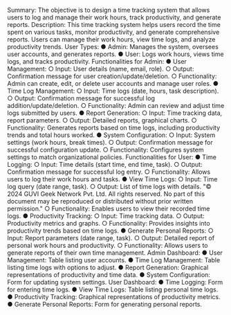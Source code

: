 Summary: The objective is to design a time tracking system that allows users to log and manage their work hours, track productivity, and generate reports.
Description: This time tracking system helps users record the time spent on various tasks, monitor productivity, and generate comprehensive reports. Users can manage their work hours, view time logs, and analyze productivity trends.
User Types:
● Admin: Manages the system, oversees user accounts, and generates reports.
● User: Logs work hours, views time logs, and tracks productivity.
Functionalities for Admin:
● User Management:
○ Input: User details (name, email, role).
○ Output: Confirmation message for user creation/update/deletion.
○ Functionality: Admin can create, edit, or delete user accounts and manage user roles.
● Time Log Management:
○ Input: Time logs (date, hours, task description).
○ Output: Confirmation message for successful log addition/update/deletion.
○ Functionality: Admin can review and adjust time logs submitted by users.
● Report Generation:
○ Input: Time tracking data, report parameters.
○ Output: Detailed reports, graphical charts.
○ Functionality: Generates reports based on time logs, including productivity trends and total hours worked.
● System Configuration:
○ Input: System settings (work hours, break times).
○ Output: Confirmation message for successful configuration update.
○ Functionality: Configures system settings to match organizational policies.
Functionalities for User:
● Time Logging:
○ Input: Time details (start time, end time, task).
○ Output: Confirmation message for successful log entry.
○ Functionality: Allows users to log their work hours and tasks.
● View Time Logs:
○ Input: Time log query (date range, task).
○ Output: List of time logs with details.
"© 2024 GUVI Geek Network Pvt. Ltd. All rights reserved. No part of this document may be
reproduced or distributed without prior written permission."
○ Functionality: Enables users to view their recorded time logs.
● Productivity Tracking:
○ Input: Time tracking data.
○ Output: Productivity metrics and graphs.
○ Functionality: Provides insights into productivity trends based on time logs.
● Generate Personal Reports:
○ Input: Report parameters (date range, task).
○ Output: Detailed report of personal work hours and productivity.
○ Functionality: Allows users to generate reports of their own time management.
Admin Dashboard:
● User Management: Table listing user accounts.
● Time Log Management: Table listing time logs with options to adjust.
● Report Generation: Graphical representations of productivity and time data.
● System Configuration: Form for updating system settings.
User Dashboard:
● Time Logging: Form for entering time logs.
● View Time Logs: Table listing personal time logs.
● Productivity Tracking: Graphical representations of productivity metrics.
● Generate Personal Reports: Form for generating personal reports.
